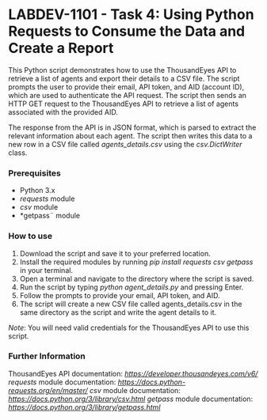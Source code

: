 # LABDEV-1101 - Task 4: Using Python Requests to Consume the Data and Create a Report

This Python script demonstrates how to use the ThousandEyes API to retrieve a list of agents and export their details to a CSV file. The script prompts the user to provide their email, API token, and AID (account ID), which are used to authenticate the API request. The script then sends an HTTP GET request to the ThousandEyes API to retrieve a list of agents associated with the provided AID.

The response from the API is in JSON format, which is parsed to extract the relevant information about each agent. The script then writes this data to a new row in a CSV file called *agents_details.csv* using the *csv.DictWriter* class.

### Prerequisites
* Python 3.x
* *requests* module
* *csv* module
* *getpass¨ module

### How to use
1. Download the script and save it to your preferred location.
2. Install the required modules by running *pip install requests csv getpass* in your terminal.
3. Open a terminal and navigate to the directory where the script is saved.
4. Run the script by typing *python agent_details.py* and pressing Enter.
5. Follow the prompts to provide your email, API token, and AID.
6. The script will create a new CSV file called agents_details.csv in the same directory as the script and write the agent details to it.

*Note*: You will need valid credentials for the ThousandEyes API to use this script. 

### Further Information
ThousandEyes API documentation: *https://developer.thousandeyes.com/v6/*
*requests* module documentation: *https://docs.python-requests.org/en/master/*
*csv* module documentation: *https://docs.python.org/3/library/csv.html*
*getpass* module documentation: *https://docs.python.org/3/library/getpass.html*
